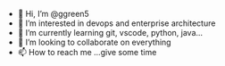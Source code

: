 - 👋 Hi, I’m @ggreen5
- 👀 I’m interested in devops and enterprise architecture
- 🌱 I’m currently learning git, vscode, python, java...
- 💞️ I’m looking to collaborate on everything
- 📫 How to reach me ...give some time

<!---
ggreen5/ggreen5 is a ✨ special ✨ repository because its `README.md` (this file) appears on your GitHub profile.
You can click the Preview link to take a look at your changes.
--->
